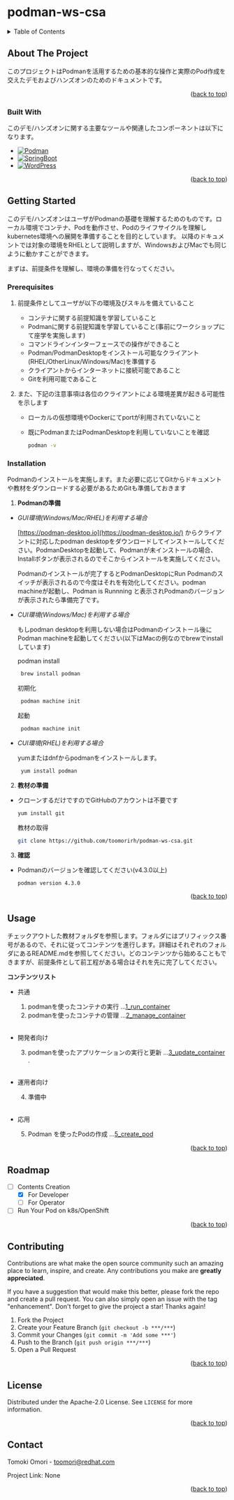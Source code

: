 # podman-ws-csa

<a name="readme-top"></a>

<!-- TABLE OF CONTENTS -->
<details>
  <summary>Table of Contents</summary>
  <ol>
    <li>
      <a href="#about-the-project">About The Project</a>
      <ul>
        <li><a href="#built-with">Built With</a></li>
      </ul>
    </li>
    <li>
      <a href="#getting-started">Getting Started</a>
      <ul>
        <li><a href="#prerequisites">Prerequisites</a></li>
        <li><a href="#installation">Installation</a></li>
      </ul>
    </li>
    <li><a href="#usage">Usage</a></li>
    <li><a href="#roadmap">Roadmap</a></li>
    <li><a href="#contributing">Contributing</a></li>
    <li><a href="#license">License</a></li>
    <li><a href="#contact">Contact</a></li>
  </ol>
</details>



<!-- ABOUT THE PROJECT -->
## About The Project

このプロジェクトはPodmanを活用するための基本的な操作と実際のPod作成を交えたデモおよびハンズオンのためのドキュメントです。

<p align="right">(<a href="#readme-top">back to top</a>)</p>



### Built With

このデモ/ハンズオンに関する主要なツールや関連したコンポーネントは以下になります。


* [![Podman][podman.io]][Podman-url]
* [![SpringBoot][spring.io]][spring-url]
* [![WordPress][wp.org]][wp-url]

<p align="right">(<a href="#readme-top">back to top</a>)</p>



<!-- GETTING STARTED -->
## Getting Started

このデモ/ハンズオンはユーザがPodmanの基礎を理解するためのものです。ローカル環境でコンテナ、Podを動作させ、Podのライフサイクルを理解しkubernetes環境への展開を準備することを目的としています。
以降のドキュメントでは対象の環境をRHELとして説明しますが、WindowsおよびMacでも同じように動かすことができます。

まずは、前提条件を理解し、環境の準備を行なってください。




### Prerequisites

1. 前提条件としてユーザが以下の環境及びスキルを備えていること
    * コンテナに関する前提知識を学習していること
    * Podmanに関する前提知識を学習していること(事前にワークショップにて座学を実施します)
    * コマンドラインインターフェースでの操作ができること
    * Podman/PodmanDesktopをインストール可能なクライアント(RHEL/OtherLinux/Windows/Mac)を準備する
    * クライアントからインターネットに接続可能であること
    * Gitを利用可能であること

2. また、下記の注意事項は各位のクライアントによる環境差異が起きる可能性を示します
    * ローカルの仮想環境やDockerにてportが利用されていないこと
    * 既にPodmanまたはPodmanDesktopを利用していないことを確認
  
      ```sh
      podman -v
      ```



### Installation

Podmanのインストールを実施します。また必要に応じてGitからドキュメントや教材をダウンロードする必要があるためGitも準備しておきます

1. **Podmanの準備**
  * *GUI環境(Windows/Mac/RHEL)を利用する場合*
   
    [https://podman-desktop.io](https://podman-desktop.io/) からクライアントに対応したpodman desktopをダウンロードしてインストールしてください。PodmanDesktopを起動して、Podmanが未インストールの場合、Installボタンが表示されるのでそこからインストールを実施してください。

    Podmanのインストールが完了するとPodmanDesktopにRun Podmanのスイッチが表示されるので今度はそれを有効化してください。podman machineが起動し、Podman is Runnning と表示されPodmanのバージョンが表示されたら準備完了です。

  * *CUI環境(Windows/Mac)を利用する場合*

    もしpodman desktopを利用しない場合はPodmanのインストール後にPodman machineを起動してください(以下はMacの例なのでbrewでinstallしています)

    podman install
    ```sh
     brew install podman 
    ```
    初期化
    ```sh
     podman machine init 
    ```
    起動
    ```sh
     podman machine init 
    ```


  * *CUI環境(RHEL)を利用する場合*

    yumまたはdnfからpodmanをインストールします。
    ```sh
     yum install podman
    ```



2. **教材の準備**
  * クローンするだけですのでGitHubのアカウントは不要です
    ```sh
    yum install git
    ```
    教材の取得
    ```sh
    git clone https://github.com/toomorirh/podman-ws-csa.git
    ```
3. **確認**
  * Podmanのバージョンを確認してください(v4.3.0以上)
    ```sh
    podman version 4.3.0
    ```

<p align="right">(<a href="#readme-top">back to top</a>)</p>



<!-- USAGE EXAMPLES -->
## Usage

チェックアウトした教材フォルダを参照します。フォルダにはプリフィックス番号があるので、それに従ってコンテンツを進行します。詳細はそれぞれのフォルダにあるREADME.mdを参照してください。どのコンテンツから始めることもできますが、前提条件として前工程がある場合はそれを先に完了してください。

**コンテンツリスト**
* 共通
  1. podmanを使ったコンテナの実行 ...[1_run_container](./1_run_container/README.md#about-contents)
  2. podmanを使ったコンテナの管理 ...[2_manage_container](./2_manage_container/README.md#about-contents)

  <br/>    

* 開発者向け

  3. podmanを使ったアプリケーションの実行と更新 ...[3_update_container](./3_update_container/README.md#about-contents) . 

  <br/>    

* 運用者向け
  
  4. 準備中 

  <br/>

* 応用
  
  5. Podman を使ったPodの作成 ...[5_create_pod](./5_create_pod/README.md#about-contents)

<p align="right">(<a href="#readme-top">back to top</a>)</p>



<!-- ROADMAP -->
## Roadmap

- [ ] Contents Creation
    - [x] For Developer
    - [ ] For Operator
- [ ] Run Your Pod on k8s/OpenShift

<p align="right">(<a href="#readme-top">back to top</a>)</p>



<!-- CONTRIBUTING -->
## Contributing

Contributions are what make the open source community such an amazing place to learn, inspire, and create. Any contributions you make are **greatly appreciated**.

If you have a suggestion that would make this better, please fork the repo and create a pull request. You can also simply open an issue with the tag "enhancement".
Don't forget to give the project a star! Thanks again!

1. Fork the Project
2. Create your Feature Branch (`git checkout -b ***/***`)
3. Commit your Changes (`git commit -m 'Add some ***'`)
4. Push to the Branch (`git push origin ***/***`)
5. Open a Pull Request

<p align="right">(<a href="#readme-top">back to top</a>)</p>



<!-- LICENSE -->
## License

Distributed under the Apache-2.0 License. See `LICENSE` for more information.

<p align="right">(<a href="#readme-top">back to top</a>)</p>



<!-- CONTACT -->
## Contact

Tomoki Omori -  toomori@redhat.com

Project Link: None

<p align="right">(<a href="#readme-top">back to top</a>)</p>



<!-- MARKDOWN LINKS & IMAGES -->
<!-- https://www.markdownguide.org/basic-syntax/#reference-style-links -->

[podman.io]: https://img.shields.io/badge/Podman-892CA0?logo=podman&style=for-the-badge
[podman-url]: https://podman.io/
[spring.io]: https://img.shields.io/badge/SpringBoot-6DB33F?style=for-the-badge&logo=Spring&logoColor=white
[spring-url]: https://spring.io/projects/spring-boot
[wp.org]: https://img.shields.io/badge/Wordpress-21759B.svg?logo=wordpress&style=for-the-badge
[wp-url]: hhttps://ja.wordpress.org/



